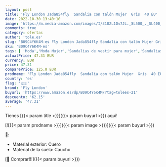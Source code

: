 ```yaml
---
layout: post
title: 'Fly London Jada854fly  Sandalia con talón Mujer  Gris  40 EU'
date: 2022-10-30 13:40:10
image: 'https://m.media-amazon.com/images/I/310ZL1Ov7JL._SL500_._SL400_.jpg'
comments: true
category: ofertas
author: 'tole.es'
slug: 'B09C4Y6K4M-es Fly London Jada854fly Sandalia con talón Mujer Gris 40 EU'
sku: 'B09C4Y6K4M-es'
tags: [ 'Moda','Moda Mujer','Sandalias de vestir para mujer','Sandalias y palas de mujer','Zapatos para mujer','fly london','sandalia','🇪🇸', ]
actualPrice: 47.31 EUR
currency: EUR
price: 47.31
comparePrice: 125.0 EUR
prodname: 'Fly London Jada854fly  Sandalia con talón Mujer  Gris  40 EU'
country: 'es'
flag: '🇪🇸'
brand: 'Fly London'
buyurl: 'https://www.amazon.es/dp/B09C4Y6K4M/?tag=tolees-21'
descuento: '62.15'
average: '47.31'
---
```


Tienes [{{< param title >}}]({{< param buyurl >}}) aqui!

[![{{< param prodname >}}]({{< param image >}})]({{< param buyurl >}})

🔎:

- Material exterior: Cuero
- Material de la suela: Caucho

[🛒 Comprar!!!]({{< param buyurl >}})

